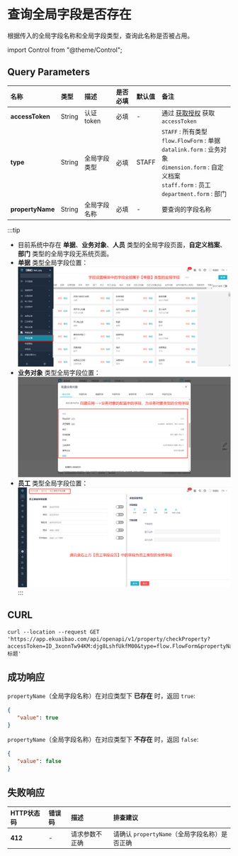 # 查询全局字段是否存在
根据传入的全局字段名称和全局字段类型，查询此名称是否被占用。

import Control from "@theme/Control";

<Control
method="GET"
url="/api/openapi/v1/property/checkProperty"
/>

## Query Parameters

| 名称 | 类型 | 描述 | 是否必填 | 默认值 | 备注 |
| :--- | :--- | :--- | :--- |:--- | :--- |
| **accessToken**  | String | 认证token  | 必填  | - | 通过 [获取授权](/docs/open-api/getting-started/auth) 获取 `accessToken` |
| **type**         | String | 全局字段类型 | 必填  | STAFF | `STAFF` : 所有类型<br/>`flow.FlowForm` : 单据<br/>`datalink.form` : 业务对象<br/>`dimension.form` : 自定义档案<br/>`staff.form` : 员工<br/>`department.form` : 部门 | 
| **propertyName** | String | 全局字段名称 | 必填  | - | 要查询的字段名称 |

:::tip
 - 目前系统中存在 **单据**、**业务对象**、**人员** 类型的全局字段页面，**自定义档案**、**部门** 类型的全局字段无系统页面。
 - **单据** 类型全局字段位置：
   ![单据类型全局字段](../docs/open-api/forms/images/单据类型全局字段.png)
 - **业务对象** 类型全局字段位置：
   ![业务对象类型全局字段](../docs/open-api/forms/images/业务对象类型全局字段.png)
 - **员工** 类型全局字段位置：
   ![员工类型全局字段](../docs/open-api/forms/images/员工类型全局字段.png)
:::

## CURL
```shell
curl --location --request GET 'https://app.ekuaibao.com/api/openapi/v1/property/checkProperty?accessToken=ID_3xonnTw94KM:djg8LshfUkfM00&type=flow.FlowForm&propertyName=标题'
```

## 成功响应
`propertyName`（全局字段名称）在对应类型下 **已存在** 时，返回 `true`:
```json
{
   "value": true
}
```

`propertyName`（全局字段名称）在对应类型下 **不存在** 时，返回 `false`:
```json
{
   "value": false
}
```
## 失败响应

| HTTP状态码 | 错误码 | 描述 | 排查建议 |
| :--- | :--- | :--- | :--- |
| **412** | - | 请求参数不正确 | 请确认 `propertyName`（全局字段名称）是否正确 |
